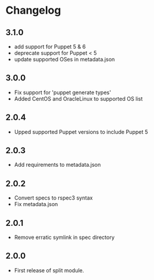 # Changelog

## 3.1.0

- add support for Puppet 5 & 6
- deprecate support for Puppet < 5
- update supported OSes in metadata.json

## 3.0.0

- Fix support for 'puppet generate types'
- Added CentOS and OracleLinux to supported OS list

## 2.0.4

- Upped supported Puppet versions to include Puppet 5

## 2.0.3

- Add requirements to metadata.json

## 2.0.2

- Convert specs to rspec3 syntax
- Fix metadata.json

## 2.0.1

- Remove erratic symlink in spec directory

## 2.0.0

- First release of split module.
